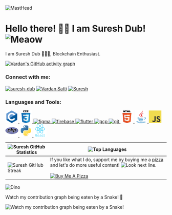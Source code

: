 ![MastHead](https://jusmarktech.com/public/a/images/pages/web_development.gif)

# Hello there! 👋🏻 I am Suresh Dub! <img src="https://i.imgur.com/veZrcC7.gif" alt="Meaow" width="50" />
I am Suresh Dub 🙋🏻‍♂️, Blockchain Enthusiast.



[![Vardan's GitHub activity graph](https://activity-graph.herokuapp.com/graph?username=suresh-dub&&theme=xcode)](https://github.com/suresh-dub)



<h3 align="left">Connect with me:</h3>
<p align="left">
<a href="https://twitter.com/suresh-dub" target="blank"><img align="center" src="https://github.com/Suresh-Dub/suresh-dub/blob/main/twitter-logo-vector-png-clipart-1.png" alt="suresh-dub" height="30" width="30" /></a> 
<a href="https://www.linkedin.com/in/vardansatti/" target="blank"><img align="center" src="https://github.com/Suresh-Dub/suresh-dub/blob/main/174857.png" alt="Vardan Satti" height="30" width="30" /></a>
<a href="https://instagram.com/heresureshh" target="blank"><img align="center" src="https://github.com/Suresh-Dub/suresh-dub/blob/main/instagram.png" alt="Suresh" height="30" width="30" /></a
</p>

<h3 align="left">Languages and Tools:</h3>
<p align="left"> <a href="https://www.cprogramming.com/" target="_blank" rel="noreferrer"> <img src="https://raw.githubusercontent.com/devicons/devicon/master/icons/c/c-original.svg" alt="c" width="40" height="40"/> </a> <a href="https://www.w3schools.com/css/" target="_blank" rel="noreferrer"> <img src="https://raw.githubusercontent.com/devicons/devicon/master/icons/css3/css3-original-wordmark.svg" alt="css3" width="40" height="40"/> </a> <a href="https://www.figma.com/" target="_blank" rel="noreferrer"> <img src="https://www.vectorlogo.zone/logos/figma/figma-icon.svg" alt="figma" width="40" height="40"/> </a> <a href="https://firebase.google.com/" target="_blank" rel="noreferrer"> <img src="https://www.vectorlogo.zone/logos/firebase/firebase-icon.svg" alt="firebase" width="40" height="40"/> </a> <a href="https://flutter.dev" target="_blank" rel="noreferrer"> <img src="https://www.vectorlogo.zone/logos/flutterio/flutterio-icon.svg" alt="flutter" width="40" height="40"/> </a> <a href="https://cloud.google.com" target="_blank" rel="noreferrer"> <img src="https://www.vectorlogo.zone/logos/google_cloud/google_cloud-icon.svg" alt="gcp" width="40" height="40"/> </a> <a href="https://git-scm.com/" target="_blank" rel="noreferrer"> <img src="https://www.vectorlogo.zone/logos/git-scm/git-scm-icon.svg" alt="git" width="40" height="40"/> </a> <a href="https://www.w3.org/html/" target="_blank" rel="noreferrer"> <img src="https://raw.githubusercontent.com/devicons/devicon/master/icons/html5/html5-original-wordmark.svg" alt="html5" width="40" height="40"/> </a> <a href="https://www.java.com" target="_blank" rel="noreferrer"> <img src="https://raw.githubusercontent.com/devicons/devicon/master/icons/java/java-original.svg" alt="java" width="40" height="40"/> </a> <a href="https://developer.mozilla.org/en-US/docs/Web/JavaScript" target="_blank" rel="noreferrer"> <img src="https://raw.githubusercontent.com/devicons/devicon/master/icons/javascript/javascript-original.svg" alt="javascript" width="40" height="40"/> </a> <a href="https://www.php.net" target="_blank" rel="noreferrer"> <img src="https://raw.githubusercontent.com/devicons/devicon/master/icons/php/php-original.svg" alt="php" width="40" height="40"/> </a> <a href="https://www.python.org" target="_blank" rel="noreferrer"> <img src="https://raw.githubusercontent.com/devicons/devicon/master/icons/python/python-original.svg" alt="python" width="40" height="40"/> </a> <a href="https://reactjs.org/" target="_blank" rel="noreferrer"> <img src="https://raw.githubusercontent.com/devicons/devicon/master/icons/react/react-original-wordmark.svg" alt="react" width="40" height="40"/> </a> </p>





| ![Suresh GitHub Statistics](https://github-readme-stats.vercel.app/api?username=suresh-dub&show_icons=true) | ![Top Languages](https://github-readme-stats.vercel.app/api/top-langs/?username=suresh-dub) |
| --- | --- |
| ![Suresh GitHub Streak](https://github-readme-streak-stats.herokuapp.com/?user=suresh-dub) | If you like what I do, support me by buying me a [pizza](https://www.buymeacoffee.com/VardanSatti) and let's do more useful content! <img src="https://i.imgur.com/T31KN5a.png" alt="Look next line." height="24" /><br /><br /> <a href="https://www.buymeacoffee.com/VardanSatti" target="_blank"><img src="https://cdn.buymeacoffee.com/buttons/v2/default-white.png" alt="Buy Me A Pizza" width="120" /></a> |

![Dino](https://github.com/Suresh-Dub/Suresh-Dub/blob/main/dino.gif)



Watch my contribution graph being eaten by a Snake! 🐍

![Watch my contribution graph being eaten by a Snake!](https://github.com/Suresh-Dub/Suresh-Dub/blob/main/snake.svg)
